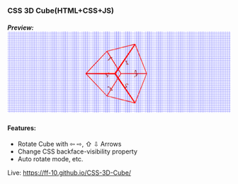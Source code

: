 ### CSS 3D Cube(HTML+CSS+JS)

##### Preview: ![Preview Image](https://github.com/ff-10/CSS-3D-Cube/blob/master/cover.png?raw=true)

#### Features:
- Rotate Cube with ⇦ ⇨, ⇧ ⇩ Arrows
- Change CSS backface-visibility property
- Auto rotate mode, etc.

Live: https://ff-10.github.io/CSS-3D-Cube/
